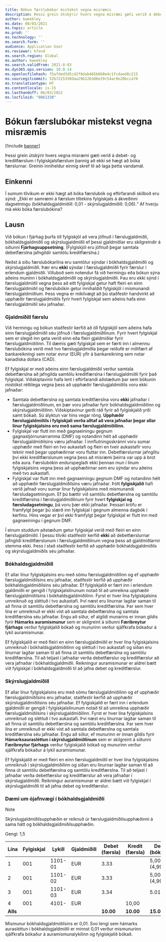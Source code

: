 ```yaml
---
title: Bókun færslubókar mistekst vegna misræmis
description: Þessi grein útskýrir hvers vegna misræmi gæti verið á debet- og kreditfærslum í fylgiskjalsfærslum þannig að ekki sé hægt að bóka færslurnar. Greinin inniheldur einnig skref til að laga þetta vandamál.
author: kweekley
ms.date: 08/03/2021
ms.topic: article
ms.prod: ''
ms.technology: ''
ms.search.form: ''
audience: Application User
ms.reviewer: kfend
ms.search.region: Global
ms.author: kweekley
ms.search.validFrom: 2021-8-03
ms.dyn365.ops.version: 10.0.14
ms.openlocfilehash: f5afded3d5c42f8dab465b668e4c1fcdaed8c215
ms.sourcegitcommit: 52b7225350daa29b1263d8e29c54ac9e20bcca70
ms.translationtype: HT
ms.contentlocale: is-IS
ms.lasthandoff: 06/03/2022
ms.locfileid: "8861330"
---
```

# <a name="journal-posting-failure-because-of-imbalance"></a>Bókun færslubókar mistekst vegna misræmis

[!include [banner](../includes/banner.md)]

Þessi grein útskýrir hvers vegna misræmi gæti verið á debet- og kreditfærslum í fylgiskjalsfærslum þannig að ekki sé hægt að bóka færslurnar. Greinin inniheldur einnig skref til að laga þetta vandamál.

## <a name="symptom"></a>Einkenni

Í sumum tilvikum er ekki hægt að bóka færslubók og eftirfarandi skilboð eru sýnd: „Ekki er samræmi á færslum tiltekins fylgiskjals á ákveðinni dagsetningu (bókhaldsgjaldmiðill: 0,01 - skýrslugjaldmiðill: 0,06).“ Af hverju má ekki bóka færslubókina?

## <a name="resolution"></a>Lausn

Við bókun í fjárhag þurfa öll fylgiskjöl að vera jöfnuð í færslugjaldmiðli, bókhaldsgjaldmiðli og skýrslugjaldmiðli ef þessi gjaldmiðlar eru skilgreindir á síðunni **Fjárhagsuppsetning**. (Fylgiskjöl eru jöfnuð þegar samtala debetfærslna jafngildir samtölu kreditfærslna.)

Neðst á síðu færslubókarlína eru samtölur sýndar í bókhaldsgjaldmiðli og skýrslugjaldmiðli. Þær eru **ekki** sýndar í færslugjaldmiðli fyrir færslur í erlendum gjaldmiðli. Villuboð sem notendur fá við hermingu eða bókun sýna aðeins muninn í bókhaldsgjaldmiðli og skýrslugjaldmiðli. Þau eru ekki sýnd í færslugjaldmiðli vegna þess að eitt fylgiskjal getur haft fleiri en einn færslugjaldmiðil og færslubókin getur innihaldið fylgiskjöl í mismunandi færslugjaldmiðlum. Þess vegna er mikilvægt að þú staðfestir handvirkt að upphæðir færslugjaldmiðils fyrir hvert fylgiskjal sem aðeins hafa einn færslugjaldmiðil séu jafnaðar.

### <a name="transaction-currency"></a>Gjaldmiðill færslu

Við hermingu og bókun staðfestir kerfið að öll fylgiskjöl sem aðeins hafa einn færslugjaldmiðil séu jöfnuð í færslugjaldmiðlinum. Fyrir hvert fylgiskjal sem er slegið inn geta verið einn eða fleiri gjaldmiðlar fyrir færslugjaldmiðilinn. Til dæmis gæti fylgiskjal sem er færti inn í almennu færslubókina verið með tvo færslugjaldmiðla þegar reiðufé er millifært af bankareikningi sem notar evrur (EUR) yfir á bankareikning sem notar kanadíska dollara (CAD).

Ef fylgiskjal er með aðeins einn færslugjaldmiðil verður samtala debetfærslna að jafngilda samtölu kreditfærslna í færslugjaldmiðli fyrir það fylgiskjal. Viðskiptavinir hafa lent í eftirfarandi aðstæðum þar sem bókunin mistókst réttilega vegna þess að upphæðir færslugjaldmiðils voru ekki jafnaðar:

- Samtala debetfærslna og samtala kreditfærslna voru **ekki** jafnaðar í færslugjaldmiðlinum, en þær voru jafnaðar fyrir bókhaldsgjaldmiðilinn og skýrslugjaldmiðilinn. Viðskiptavinur gerði ráð fyrir að fylgiskjalið yrði samt bókað. Sú ályktun var hins vegar röng. **Upphæðir færslugjaldmiðils í fylgiskjali verða alltaf að vera jafnaðar þegar allar línur fylgiskjalsins eru með sama færslugjaldmiðilinn.**
- Fylgiskjal var flutt inn með gagnaeiningu gegnum gagnastjórnunarramma (DMF) og notandinn hélt að upphæðir færslugjaldmiðilsins væru jafnaðar. Í innflutningsskránni voru sumar upphæðir með fleiri en tvo aukastafi og fleiri en tveir aukastafir voru teknir með þegar upphæðirnar voru fluttar inn. Debetfærslurnar jafngiltu því ekki kreditfærslunum vegna þess að misræmi þeirra var upp á brot eða aura. Færslubókin endurspeglaði ekki þennan mun í línum fylgiskjalsins vegna þess að upphæðirnar sem eru sýndar eru aðeins með tvo aukastafi.
- Fylgiskjal var flutt inn með gagnaeiningu gegnum DMF og notandinn hélt að upphæðir færslugjaldmiðilsins væru jafnaðar. Þótt **fylgiskjalið** hafi verið jafnað voru sumar línur fylgiskjalsins með mismunandi færsludagsetningum. Ef þú bættir við samtölu debetfærslna og samtölu kreditfærslna í færslugjaldmiðlinum fyrir hvert **fylgiskjal og færsludagsetningu**, þá voru þær ekki jafnaðar. Þessari kröfu er framfylgt þegar þú slærð inn fylgiskjal í gegnum almenna dagbók í kerfinu. Hins vegar er því ekki framfylgt þegar fylgiskjal er flutt inn með gagnaeiningu í gegnum DMF.

Í einum studdum aðstæðum getur fylgiskjal verið með fleiri en einn færslugjaldmiðil. Í þessu tilviki staðfestir kerfið **ekki** að debetfærslurnar jafngildi kreditfærslunum í færslugjaldmiðlinum vegna þess að gjaldmiðlarnir stemma ekki. Þess í stað staðfestir kerfið að upphæðir bókhaldsgjaldmiðils og skýrslugjaldmiðils séu jafnaðar.

### <a name="accounting-currency"></a>Bókhaldsgjaldmiðill

Ef allar línur fylgiskjalsins eru með sömu færslugjaldmiðilinn og ef upphæðir færslugjaldmiðilsins eru jafnaðar, staðfestir kerfið að upphæðir bókhaldsgjaldmiðilsins séu jafnaðar. Ef fylgiskjalið er fært inn í erlendum gjaldmiðli er gengið í fylgiskjalslínunum notað til að umreikna upphæðir færslugjaldmiðilsins í bókhaldsgjaldmiðilinn. Fyrst er hver lína fylgiskjalsins umreiknuð og sléttuð í tvo aukastafi. Því næst eru línurnar lagðar saman til að finna út samtölu debetfærslna og samtölu kreditfærslna. Þar sem hver lína er umreiknuð er ekki víst að samtala debetfærslna og samtala kreditfærslna séu jafnaðar. Engu að síður, ef algildi munarins er innan gildis fyrir **Hámarks auramismunur** sem er skilgreint á síðunni **Færibreytur fjárhags** verður fylgiskjalið bókað og munurinn verður sjálfkrafa bókaður á lykil auramismunar.

Ef fylgiskjalið er með fleiri en einn færslugjaldmiðil er hver lína fylgiskjalsins umreiknuð í bókhaldsgjaldmiðilinn og sléttuð í tvo aukastafi og síðan eru línurnar lagðar saman til að finna út samtölu debetfærslna og samtölu kreditfærslna. Til að teljast í jafnaðar verða debetfærslur og kreditfærslur að vera jafnaðar í bókhaldsgjaldmiðli.  Reikningur auramismunar er aldrei bætt við fylgiskjal í bókhaldsgjaldmiðli til að jafna debet og kreditfærslur. 

### <a name="reporting-currency"></a>Skýrslugjaldmiðill

Ef allar línur fylgiskjalsins eru með sömu færslugjaldmiðilinn og ef upphæðir færslugjaldmiðilsins eru jafnaðar, staðfestir kerfið að upphæðir skýrslugjaldmiðilsins séu jafnaðar. Ef fylgiskjalið er fært inn í erlendum gjaldmiðli er gengið í fylgiskjalslínunum notað til að umreikna upphæðir færslugjaldmiðilsins í skýrslugjaldmiðilinn. Fyrst er hver lína fylgiskjalsins umreiknuð og sléttuð í tvo aukastafi. Því næst eru línurnar lagðar saman til að finna út samtölu debetfærslna og samtölu kreditfærslna. Þar sem hver lína er umreiknuð er ekki víst að samtala debetfærslna og samtala kreditfærslna séu jafnaðar. Engu að síður, ef munurinn er innan gildis fyrir **Hámarksaurasléttun í skýrslugjaldmiðlinum** sem er skilgreint á síðunni **Færibreytur fjárhags** verður fylgiskjalið bókað og munurinn verður sjálfkrafa bókaður á lykil auramismunar.

Ef fylgiskjalið er með fleiri en einn færslugjaldmiðil er hver lína fylgiskjalsins umreiknuð í skýrslugjaldmiðilinn og síðan eru línurnar lagðar saman til að finna út samtölu debetfærslna og samtölu kreditfærslna. Til að teljast í jafnaðar verða debetfærslur og kreditfærslur að vera jafnaðar í skýrslugjaldmiðli.  Reikningur auramismunar er aldrei bætt við fylgiskjal í skýrslugjaldmiðli til að jafna debet og kreditfærslur.

### <a name="example-for-an-accounting-currency-imbalance"></a>Dæmi um ójafnvægi í bókhaldsgjaldmiðli

> [!NOTE]
> Skýrslugjaldmiðilsupphæðin er reiknuð úr færslugjaldmiðilsupphæðinni á sama hátt og bókhaldsgjaldmiðilsupphæðin.

Gengi: 1,5

| Lína | Fylgiskjal | Lykill | Gjaldmiðill | Debet (færsla) | Kredit (færsla) | Debet (bókhald) | Kredit (bókhald) |
|---|---|---|---|---|---|---|---|
| 1 | 001 | 1101-01 | EUR | 3.33 | | 5,00 (4,995) | |
| 2 | 001 | 1101-02 | EUR | 3.33 | | 5,00 (4,995) | |
| 3 | 001 | 1101-03 | EUR | 3.34 | | 5.01 | |
| 4 | 001 | 4101- | EUR | | 10,00 | | 15.00 |
| **Alls** | | | | **10.00** | **10.00** | **15.01** | **15.00** |

Mismunur bókhaldsgjaldmiðilsins er 0,01. Svo lengi sem hámarks aurasléttun í bókhaldsgjaldmiðli er minnst 0,01 verður mismunurinn sjálfkrafa bókaður á auramismunalykilinn og fylgiskjalið bókað.
